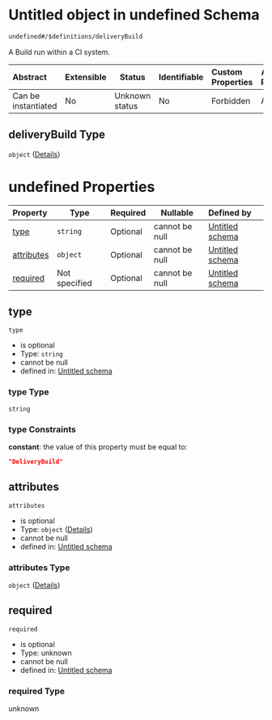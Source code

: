# Untitled object in undefined Schema

```txt
undefined#/$definitions/deliveryBuild
```

A Build run within a CI system.


| Abstract            | Extensible | Status         | Identifiable | Custom Properties | Additional Properties | Access Restrictions | Defined In                                            |
| :------------------ | ---------- | -------------- | ------------ | :---------------- | --------------------- | ------------------- | ----------------------------------------------------- |
| Can be instantiated | No         | Unknown status | No           | Forbidden         | Allowed               | none                | [records.json\*](records.json "open original schema") |

## deliveryBuild Type

`object` ([Details](records-definitions-deliverybuild.md))

# undefined Properties

| Property                  | Type          | Required | Nullable       | Defined by                                                                                                                                  |
| :------------------------ | ------------- | -------- | -------------- | :------------------------------------------------------------------------------------------------------------------------------------------ |
| [type](#type)             | `string`      | Optional | cannot be null | [Untitled schema](records-definitions-deliverybuild-properties-type.md "undefined#/$definitions/deliveryBuild/properties/type")             |
| [attributes](#attributes) | `object`      | Optional | cannot be null | [Untitled schema](records-definitions-deliverybuild-properties-attributes.md "undefined#/$definitions/deliveryBuild/properties/attributes") |
| [required](#required)     | Not specified | Optional | cannot be null | [Untitled schema](records-definitions-deliverybuild-properties-required.md "undefined#/$definitions/deliveryBuild/properties/required")     |

## type




`type`

-   is optional
-   Type: `string`
-   cannot be null
-   defined in: [Untitled schema](records-definitions-deliverybuild-properties-type.md "undefined#/$definitions/deliveryBuild/properties/type")

### type Type

`string`

### type Constraints

**constant**: the value of this property must be equal to:

```json
"DeliveryBuild"
```

## attributes




`attributes`

-   is optional
-   Type: `object` ([Details](records-definitions-deliverybuild-properties-attributes.md))
-   cannot be null
-   defined in: [Untitled schema](records-definitions-deliverybuild-properties-attributes.md "undefined#/$definitions/deliveryBuild/properties/attributes")

### attributes Type

`object` ([Details](records-definitions-deliverybuild-properties-attributes.md))

## required




`required`

-   is optional
-   Type: unknown
-   cannot be null
-   defined in: [Untitled schema](records-definitions-deliverybuild-properties-required.md "undefined#/$definitions/deliveryBuild/properties/required")

### required Type

unknown
